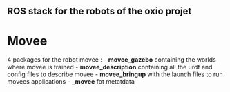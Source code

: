 ## ROS stack for the robots of the oxio projet

# Movee 

4 packages for the robot movee :
    - **movee_gazebo** containing the worlds where movee is trained
    - **movee_description** containing all the urdf and config files to describe movee
    - **movee_bringup** with the launch files to run movees applications
    - **_movee** fot metatdata
